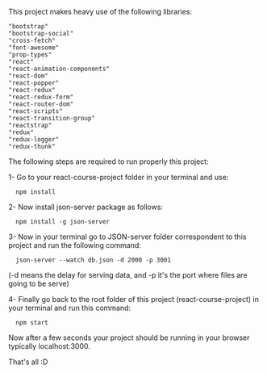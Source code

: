 This project makes heavy use of the following libraries:

    "bootstrap"
    "bootstrap-social"
    "cross-fetch"
    "font-awesome"
    "prop-types"
    "react"
    "react-animation-components"
    "react-dom"
    "react-popper"
    "react-redux"
    "react-redux-form"
    "react-router-dom"
    "react-scripts"
    "react-transition-group"
    "reactstrap"
    "redux"
    "redux-logger"
    "redux-thunk"

The following steps are required to run properly this project:

1- Go to your react-course-project folder in your terminal and use:
   
      npm install
   
2- Now install json-server package as follows:

      npm install -g json-server

3- Now in your terminal go to JSON-server folder correspondent to this project and run the following command:
  
      json-server --watch db.json -d 2000 -p 3001
  
  (-d means the delay for serving data, and -p it's the port where files are going to be serve)
  
 4- Finally go back to the root folder of this project (react-course-project) in your terminal and run this command: 
 
      npm start
    
   Now after a few seconds your project should be running in your browser typically localhost:3000.
   
   That's all :D
